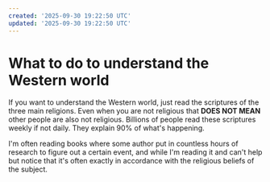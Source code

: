 ```yaml
---
created: '2025-09-30 19:22:50 UTC'
updated: '2025-09-30 19:22:50 UTC'
---
```


# What to do to understand the Western world

If you want to understand the Western world, just read the scriptures of the three main religions. Even when you are not religious that **DOES NOT MEAN** other people are also not religious. Billions of people read these scriptures weekly if not daily. They explain 90% of what's happening.

I'm often reading books where some author put in countless hours of research to figure out a certain event, and while I'm reading it and can't help but notice that it's often exactly in accordance with the religious beliefs of the subject.

